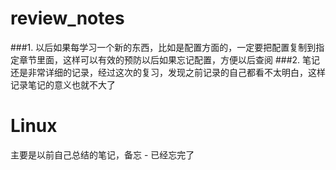 # review_notes

###1. 以后如果每学习一个新的东西，比如是配置方面的，一定要把配置复制到指定章节里面，这样可以有效的预防以后如果忘记配置，方便以后查阅
###2. 笔记还是非常详细的记录，经过这次的复习，发现之前记录的自己都看不太明白，这样记录笔记的意义也就不大了

# Linux
主要是以前自己总结的笔记，备忘 - 已经忘完了
